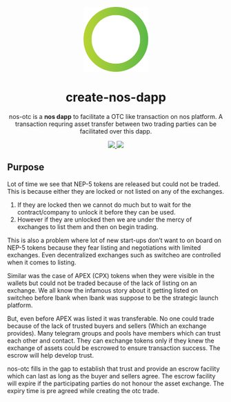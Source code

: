 <p align="center">
  <img src="./logo.png" width="150px" />
</p>

<h1 align="center">create-nos-dapp</h1>

<p align="center">
  nos-otc is a <strong>nos dapp</strong> to facilitate a OTC like transaction on nos platform. A transaction requring asset transfer between two trading parties can be facilitated over this dapp.
</p>

<p align="center">
  <a href='https://www.npmjs.com/package/@nosplatform/create-nos-dapp'>
    <img src='https://badge.fury.io/js/%40nosplatform%2Fcreate-nos-dapp.svg'>
  </a>
  <a href='https://github.com/prettier/prettier'>
    <img src='https://img.shields.io/badge/code_style-prettier-ff69b4.svg?style=flat'>
  </a>
</p>

## Purpose
Lot of time we see that NEP-5 tokens are released but could not be traded. This is because either they are locked or not listed on any of the exchanges.

1. If they are locked then we cannot do much but to wait for the contract/company to unlock it before they can be used.
2. However if they are unlocked then we are under the mercy of exchanges to list them and then on begin trading.

This is also a problem where lot of new start-ups don’t want to on board on NEP-5 tokens because they fear listing and negotiations with limited exchanges.
Even decentralized exchanges such as switcheo are controlled when it comes to listing.

Similar was the case of APEX (CPX) tokens when they were visible in the wallets but could not be traded because of the lack of listing on an exchange. We all know the infamous story about it getting listed on switcheo before lbank when lbank was suppose to be the strategic launch platform.

But, even before APEX was listed it was transferable. No one could trade because of the lack of trusted buyers and sellers (Which an exchange provides). Many telegram groups and pools have members which can trust each other and contact. They can exchange tokens only if they knew the exchange of assets could be escrowed to ensure transaction success. The escrow will help develop trust.

nos-otc fills in the gap to establish that trust and provide an escrow facility which can last as long as the buyer and sellers agree. The escrow facility will expire if the participating parties do not honour the asset exchange. The expiry time is pre agreed while creating the otc trade.
